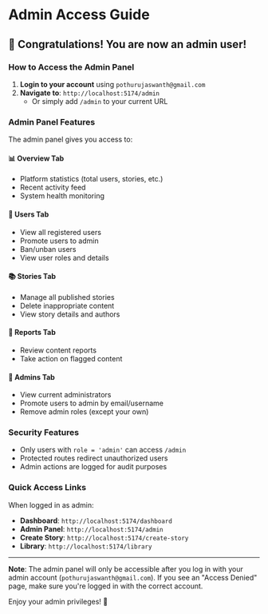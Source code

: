 # Admin Access Guide

## 🎉 Congratulations! You are now an admin user!

### How to Access the Admin Panel

1. **Login to your account** using `pothurujaswanth@gmail.com`
2. **Navigate to**: `http://localhost:5174/admin`
   - Or simply add `/admin` to your current URL

### Admin Panel Features

The admin panel gives you access to:

#### 📊 **Overview Tab**
- Platform statistics (total users, stories, etc.)
- Recent activity feed
- System health monitoring

#### 👥 **Users Tab**
- View all registered users
- Promote users to admin
- Ban/unban users
- View user roles and details

#### 📚 **Stories Tab**
- Manage all published stories
- Delete inappropriate content
- View story details and authors

#### 🚩 **Reports Tab**
- Review content reports
- Take action on flagged content

#### 👑 **Admins Tab**
- View current administrators
- Promote users to admin by email/username
- Remove admin roles (except your own)

### Security Features

- Only users with `role = 'admin'` can access `/admin`
- Protected routes redirect unauthorized users
- Admin actions are logged for audit purposes

### Quick Access Links

When logged in as admin:
- **Dashboard**: `http://localhost:5174/dashboard`
- **Admin Panel**: `http://localhost:5174/admin`
- **Create Story**: `http://localhost:5174/create-story`
- **Library**: `http://localhost:5174/library`

---

**Note**: The admin panel will only be accessible after you log in with your admin account (`pothurujaswanth@gmail.com`). If you see an "Access Denied" page, make sure you're logged in with the correct account.

Enjoy your admin privileges! 🚀
